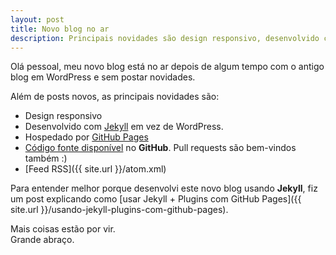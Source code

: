 ```yaml
---
layout: post
title: Novo blog no ar
description: Principais novidades são design responsivo, desenvolvido com Jekyll + Plugins e hospedado por GitHub Pages.
---
```

Olá pessoal, meu novo blog está no ar depois de algum tempo com o antigo blog em WordPress e sem postar novidades.

Além de posts novos, as principais novidades são:

* Design responsivo
* Desenvolvido com [Jekyll](https://github.com/mojombo/jekyll) em vez de WordPress.
* Hospedado por [GitHub Pages](http://pages.github.com)
* [Código fonte disponível](https://github.com/leandroadacosta/leandroadacosta.github.com) no **GitHub**. Pull requests são bem-vindos também :)
* [Feed RSS]({{ site.url }}/atom.xml)

Para entender melhor porque desenvolvi este novo blog usando **Jekyll**, fiz um post explicando como [usar Jekyll + Plugins com GitHub Pages]({{ site.url }}/usando-jekyll-plugins-com-github-pages).

Mais coisas estão por vir.
<br>
Grande abraço.
